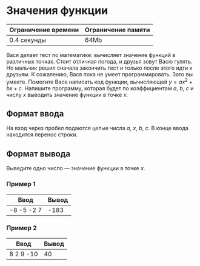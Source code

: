 # Значения функции

| Ограничение времени | Ограничение памяти |
|---------------------|--------------------|
| 0.4 секунды         | 64Mb               |

Вася делает тест по математике: вычисляет значение функций в различных точках. Стоит отличная погода, и друзья зовут Васю гулять. Но мальчик решил сначала закончить тест и только после этого идти к друзьям. К сожалению, Вася пока не умеет программировать. Зато вы умеете. Помогите Васе написать код функции, вычисляющей $y = ax^2 + bx + c$. Напишите программу, которая будет по коэффициентам $a$, $b$, $c$ и числу $x$ выводить значение функции в точке $x$.

## Формат ввода

На вход через пробел подаются целые числа $a$, $x$, $b$, $c$. В конце ввода находится перенос строки.

## Формат вывода

Выведите одно число — значение функции в точке $x$.

### Пример 1

| Ввод       | Вывод |
|------------|-------|
| -8 -5 -2 7 | -183  |

### Пример 2

| Ввод      | Вывод |
|-----------|-------|
| 8 2 9 -10 | 40    |
